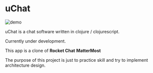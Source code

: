 # uChat

![demo](https://github.com/idhowardgj94/uchat-backend/blob/main/pics/demo-1.png?raw=true)

uChat is a chat software written in clojure / clojurescript.

Currently under development.

This app is a clone of **Rocket Chat** **MatterMost**

The purpose of this project is just to practice skill and try to implement architecture design.


